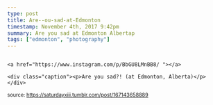 ```yaml
---
type: post
title: Are--ou-sad-at-Edmonton
timestamp: November 4th, 2017 9:42pm
summary: Are you sad at Edmonton Albertap 
tags: ["edmonton", "photography"]
---
```


                
                
                
                                                                                       <a href="https://www.instagram.com/p/BbGU8LMnBB8/ "></a>
                                                                                          <div class="caption"><p>Are you sad?! (at Edmonton, Alberta)</p> </div>
                                    
                
                
                
                
                                
<small>source: https://saturdayxiii.tumblr.com/post/167143658889</small>